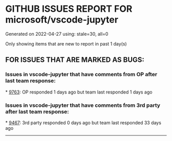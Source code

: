 
# GITHUB ISSUES REPORT FOR microsoft/vscode-jupyter


Generated on 2022-04-27 using: stale=30, all=0


Only showing items that are new to report in past 1 day(s)


## FOR ISSUES THAT ARE MARKED AS BUGS:


### Issues in vscode-jupyter that have comments from OP after last team response:


\* [9763](https://github.com/microsoft/vscode-jupyter/issues/9763 "Cannot execute Run current cell for ~1s after I stop typing"): OP responded 1 days ago but team last responded 1 days ago

### Issues in vscode-jupyter that have comments from 3rd party after last team response:


\* [9467](https://github.com/microsoft/vscode-jupyter/issues/9467 "tensorboard integration failed to start"): 3rd party responded 0 days ago but team last responded 33 days ago

---
